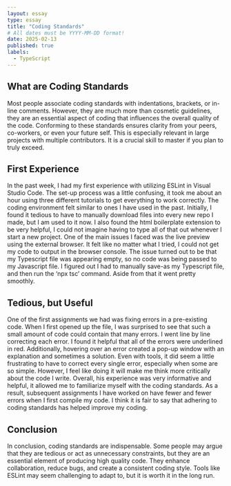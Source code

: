 ```yaml
---
layout: essay
type: essay
title: "Coding Standards"
# All dates must be YYYY-MM-DD format!
date: 2025-02-13
published: true
labels:
  - TypeScript
---
```


<!-- <img width="200px" class="rounded float-start pe-4" src="../img/difficulty/degree_difficulty.jpg"> -->

## What are Coding Standards  

Most people associate coding standards with indentations, brackets, or in-line comments. However, they are much more than cosmetic guidelines, they are an essential aspect of coding that influences the overall quality of the code. Conforming to these standards ensures clarity from your peers, co-workers, or even your future self. This is especially relevant in large projects with multiple contributors. It is a crucial skill to master if you plan to truly exceed. 

## First Experience 

In the past week, I had my first experience with utilizing ESLint in Visual Studio Code. The set-up process was a little confusing, it took me about an hour using three different tutorials to get everything to work correctly. The coding environment felt similar to ones I have used in the past. Initially, I found it tedious to have to manually download files into every new repo I made, but I am used to it now. I also found the html boilerplate extension to be very helpful, I could not imagine having to type all of that out whenever I start a new project. One of the main issues I faced was the live preview using the external browser. It felt like no matter what I tried, I could not get my code to output in the browser console. The issue turned out to be that my Typescript file was appearing empty, so no code was being passed to my Javascript file. I figured out I had to manually save-as my Typescript file, and then run the ‘npx tsc’ command. Aside from that it went pretty smoothly. 

## Tedious, but Useful 

One of the first assignments we had was fixing errors in a pre-existing code. When I first opened up the file, I was surprised to see that such a small amount of code could contain that many errors. I went line by line correcting each error. I found it helpful that all of the errors were underlined in red. Additionally, hovering over an error created a pop-up window with an explanation and sometimes a solution. Even with tools, it did seem a little frustrating to have to correct every single error, especially when some are so simple. However, I feel like doing it will make me think more critically about the code I write. Overall, his experience was very informative and helpful, it allowed me to familiarize myself with the coding standards. As a result, subsequent assignments I have worked on have fewer and fewer errors when I first compile my code. I think it is fair to say that adhering to coding standards has helped improve my coding. 

## Conclusion

In conclusion, coding standards are indispensable. Some people may argue that they are tedious or act as unnecessary constraints, but they are an essential element of producing high quality code. They enhance collaboration, reduce bugs, and create a consistent coding style. Tools like ESLint may seem challenging to adapt to, but it is worth it in the long run.



